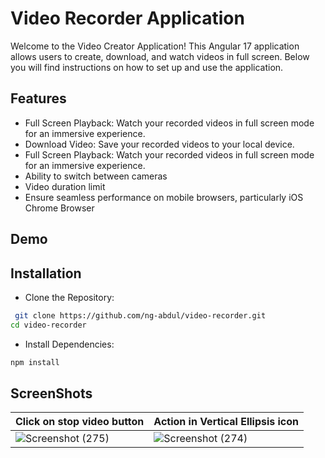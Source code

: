 
# Video Recorder Application

Welcome to the Video Creator Application! This Angular 17 application allows users to create, download, and watch videos in full screen. Below you will find instructions on how to set up and use the application.

## Features


- Full Screen Playback: Watch your recorded videos in full screen mode for an immersive experience.
- Download Video: Save your recorded videos to your local device.
- Full Screen Playback: Watch your recorded videos in full screen mode for an immersive experience.
- Ability to switch between cameras
- Video duration limit
- Ensure seamless performance on mobile browsers, particularly iOS Chrome Browser
## Demo




## Installation

- Clone the Repository:

```bash
 git clone https://github.com/ng-abdul/video-recorder.git
cd video-recorder

```
- Install Dependencies:
```bash
npm install

```

## ScreenShots



| Click on stop video button                                  | Action in Vertical Ellipsis icon                                  |
| ---------------------------------------- | ---------------------------------------- |
| ![Screenshot (275)](https://github.com/ng-abdul/video-recorder/assets/169676913/a2253945-14de-4eb9-b945-edcb9858c973)                | ![Screenshot (274)](https://github.com/ng-abdul/video-recorder/assets/169676913/0dd0b56e-a32e-4314-9ce6-80bdff68dc79)| 

